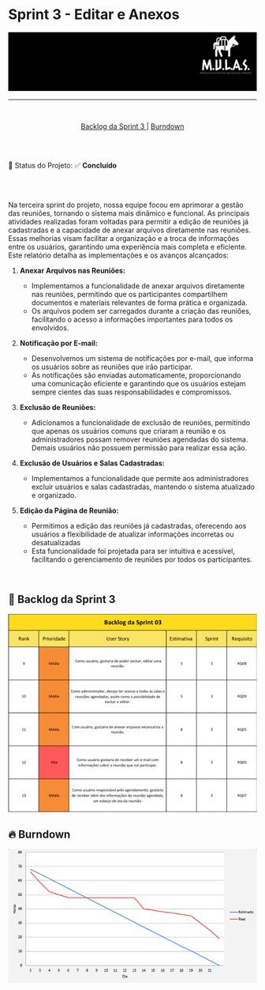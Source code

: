 # Sprint 3 - Editar e Anexos

<p align="center">
      <img src="/docs/img/Logo_Mulas.png" alt="Logo da Equipe Mulas">

<hr>
<br>
<p align="center">
  <a href ="#backlog"> Backlog da Sprint 3 </a>  | 
  <a href ="#burndown"> Burndown </a>  
</p>

</p>

<br>
<br>

:pushpin: Status do Projeto: :white_check_mark: **Concluído**

<br>

<br>

Na terceira sprint do projeto, nossa equipe focou em aprimorar a gestão das reuniões, tornando o sistema mais dinâmico e funcional. As principais atividades realizadas foram voltadas para permitir a edição de reuniões já cadastradas e a capacidade de anexar arquivos diretamente nas reuniões. Essas melhorias visam facilitar a organização e a troca de informações entre os usuários, garantindo uma experiência mais completa e eficiente. Este relatório detalha as implementações e os avanços alcançados:

1. **Anexar Arquivos nas Reuniões:**

   - Implementamos a funcionalidade de anexar arquivos diretamente nas reuniões, permitindo que os participantes compartilhem documentos e materiais relevantes de forma prática e organizada.
   - Os arquivos podem ser carregados durante a criação das reuniões, facilitando o acesso a informações importantes para todos os envolvidos.

2. **Notificação por E-mail:**

   - Desenvolvemos um sistema de notificações por e-mail, que informa os usuários sobre as reuniões que irão participar.
   - As notificações são enviadas automaticamente, proporcionando uma comunicação eficiente e garantindo que os usuários estejam sempre cientes das suas responsabilidades e compromissos.

3. **Exclusão de Reuniões:**

   - Adicionamos a funcionalidade de exclusão de reuniões, permitindo que apenas os usuários comuns que criaram a reunião e os administradores possam remover reuniões agendadas do sistema. Demais usuários não possuem permissão para realizar essa ação.

4. **Exclusão de Usuários e Salas Cadastradas:**

   - Implementamos a funcionalidade que permite aos administradores excluir usuários e salas cadastradas, mantendo o sistema atualizado e organizado.

5. **Edição da Página de Reunião:**
   - Permitimos a edição das reuniões já cadastradas, oferecendo aos usuários a flexibilidade de atualizar informações incorretas ou desatualizadas
   - Esta funcionalidade foi projetada para ser intuitiva e acessível, facilitando o gerenciamento de reuniões por todos os participantes.

<br>

## :date: Backlog da Sprint 3

<p align="center">
      <img src="/docs/img/Backlog_Sprint03.png" alt="Backlog da Sprint 3">

<br>

<span id="burndown">

## :fire: Burndown

<p align="center">
      <img src="/docs/img/Burndown_Sprint03.png" alt="Burndown Sprint 3">

<br>
